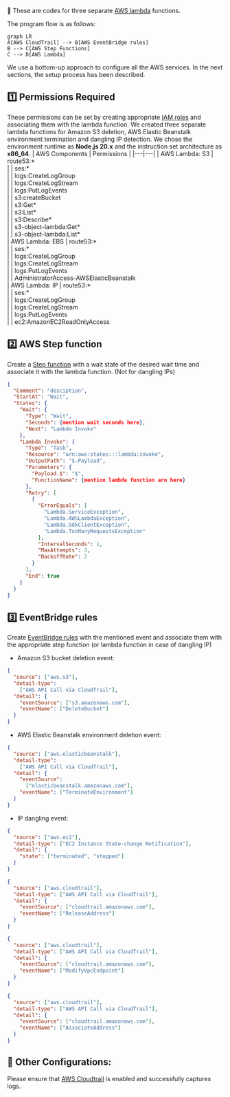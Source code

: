 🔧 These are codes for three separate [AWS lambda](https://aws.amazon.com/pm/lambda/) functions.

The program flow is as follows:
```mermaid
graph LR
A[AWS CloudTrail] --> B[AWS EventBridge rules]
B --> C[AWS Step Functions]
C --> D[AWS Lambda]
```

We use a bottom-up approach to configure all the AWS services. In the next sections, the setup process has been described.

## 1️⃣ Permissions Required
These permissions can be set by creating appropriate [IAM roles](https://docs.aws.amazon.com/IAM/latest/UserGuide/id_roles.html) and associating them with the lambda function. We created three separate lambda functions for Amazon S3 deletion, AWS Elastic Beanstalk environment termination and dangling IP detection. We chose the environment runtime as **Node.js 20.x** and the instruction set architecture as **x86\_64**.
| AWS Components | Permissions |
|---|---|
| AWS Lambda: S3 | route53:*  
| | ses:*  
| | logs:CreateLogGroup  
| | logs:CreateLogStream  
| | logs:PutLogEvents  
| | s3:createBucket  
| | s3:Get*  
| | s3:List*  
| | s3:Describe*  
| | s3-object-lambda:Get*  
| | s3-object-lambda:List*  
| AWS Lambda: EBS | route53:*  
| | ses:*  
| | logs:CreateLogGroup  
| | logs:CreateLogStream  
| | logs:PutLogEvents  
| | AdministratorAccess-AWSElasticBeanstalk  
| AWS Lambda: IP | route53:*  
| | ses:*  
| | logs:CreateLogGroup  
| | logs:CreateLogStream  
| | logs:PutLogEvents  
| | ec2:AmazonEC2ReadOnlyAccess  

## 2️⃣ AWS Step function
Create a [Step function](https://aws.amazon.com/step-functions/) with a wait state of the desired wait time and associate it with the lambda function. (Not for dangling IPs)
```json
{
  "Comment": "desciption",
  "StartAt": "Wait",
  "States": {
    "Wait": {
      "Type": "Wait",
      "Seconds": {mention wait seconds here},
      "Next": "Lambda Invoke"
    },
    "Lambda Invoke": {
      "Type": "Task",
      "Resource": "arn:aws:states:::lambda:invoke",
      "OutputPath": "$.Payload",
      "Parameters": {
        "Payload.$": "$",
        "FunctionName": {mention lambda function arn here}
      },
      "Retry": [
        {
          "ErrorEquals": [
            "Lambda.ServiceException",
            "Lambda.AWSLambdaException",
            "Lambda.SdkClientException",
            "Lambda.TooManyRequestsException"
          ],
          "IntervalSeconds": 1,
          "MaxAttempts": 3,
          "BackoffRate": 2
        }
      ],
      "End": true
    }
  }
}
```


## 3️⃣ EventBridge rules
Create [EventBridge rules](https://docs.aws.amazon.com/eventbridge/latest/userguide/eb-rules.html) with the mentioned event and associate them with the appropriate step function (or lambda function in case of dangling IP)
- Amazon S3 bucket deletion event:
```JSON
{
  "source": ["aws.s3"],
  "detail-type": 
    ["AWS API Call via CloudTrail"],
  "detail": {
    "eventSource": ["s3.amazonaws.com"],
    "eventName": ["DeleteBucket"]
  }
}
```
- AWS Elastic Beanstalk environment deletion event:
```JSON
{
  "source": ["aws.elasticbeanstalk"],
  "detail-type": 
    ["AWS API Call via CloudTrail"],
  "detail": {
    "eventSource": 
      ["elasticbeanstalk.amazonaws.com"],
    "eventName": ["TerminateEnvironment"]
  }
}
```
- IP dangling event:
```JSON
{
  "source": ["aws.ec2"],
  "detail-type": ["EC2 Instance State-change Notification"],
  "detail": {
    "state": ["terminated", "stopped"]
  }
}
```
```JSON
{
  "source": ["aws.cloudtrail"],
  "detail-type": ["AWS API Call via CloudTrail"],
  "detail": {
    "eventSource": ["cloudtrail.amazonaws.com"],
    "eventName": ["ReleaseAddress"]
  }
}
```
```JSON
{
  "source": ["aws.cloudtrail"],
  "detail-type": ["AWS API Call via CloudTrail"],
  "detail": {
    "eventSource": ["cloudtrail.amazonaws.com"],
    "eventName": ["ModifyVpcEndpoint"]
  }
}
```
```JSON
{
  "source": ["aws.cloudtrail"],
  "detail-type": ["AWS API Call via CloudTrail"],
  "detail": {
    "eventSource": ["cloudtrail.amazonaws.com"],
    "eventName": ["AssociateAddress"]
  }
}
```

## 🔧 Other Configurations:
Please ensure that [AWS Cloudtrail](https://docs.aws.amazon.com/awscloudtrail/latest/userguide/cloudtrail-user-guide.html) is enabled and successfully captures logs.
